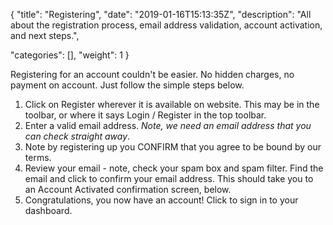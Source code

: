 {
"title": "Registering",
"date": "2019-01-16T15:13:35Z",
"description": 
"All about the registration process, email address validation, account activation, and next steps.",

"categories": [],
"weight": 1
}

Registering for an account couldn't be easier.  No hidden charges, no payment on account.  Just follow the simple steps below.

1. Click on Register wherever it is available on website.  This may be in the toolbar, or where it says Login / Register in the top toolbar.
2. Enter a valid email address.  *Note, we need an email address that you can check straight away*.
3. Note by registering up you CONFIRM that you agree to be bound by our terms.
3. Review your email - note, check your spam box and spam filter.  Find the email and click to confirm your email address.  This should take you to an Account Activated confirmation screen, below.   
4. Congratulations, you now have an account!  Click to sign in to your dashboard.

